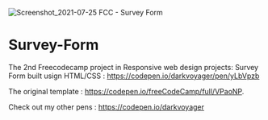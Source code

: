 ![Screenshot_2021-07-25 FCC - Survey Form](https://user-images.githubusercontent.com/67560520/126895151-0d123d28-bd48-4181-8b72-320bc1d87fad.png)
# Survey-Form
The 2nd Freecodecamp project in Responsive web design projects: Survey Form built usign HTML/CSS : https://codepen.io/darkvoyager/pen/yLbVpzb

The original template : https://codepen.io/freeCodeCamp/full/VPaoNP.

Check out my other pens : https://codepen.io/darkvoyager
